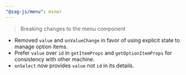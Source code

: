 ```yaml
---
"@zag-js/menu": minor
---
```


> Breaking changes to the menu component

- Removed `value` and `onValueChange` in favor of using explicit state to manage option items.
- Prefer `value` over `id` in `getItemProps` and `getOptionItemProps` for consistency with other machine.
- `onSelect` now provides `value` not `id` in its details.
